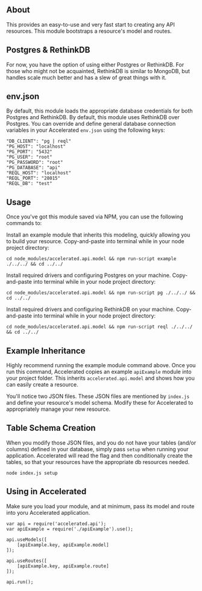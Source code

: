
## About
This provides an easy-to-use and very fast start to creating any API resources. This module bootstraps a resource's model and routes.

## Postgres & RethinkDB
For now, you have the option of using either Postgres or RethinkDB. For those who might not be acquainted, RethinkDB is similar to MongoDB, but handles scale much better and has a slew of great things with it.

## env.json
By default, this module loads the appropriate database credentials for both Postgres and RethinkDB. By default, this module uses RethinkDB over Postgres. You can override and define general database connection variables in your Accelerated ```env.json``` using the following keys:

```
"DB_CLIENT": "pg | reql"
"PG_HOST": "localhost"
"PG_PORT": "5432"
"PG_USER": "root"
"PG_PASSWORD": "root"
"PG_DATABASE": "api"
"REQL_HOST": "localhost"
"REQL_PORT": "28015"
"REQL_DB": "test"
```

## Usage
Once you've got this module saved via NPM, you can use the following commands to:

Install an example module that inherits this modeling, quickly allowing you to build your resource. Copy-and-paste into terminal while in your node project directory:

```
cd node_modules/accelerated.api.model && npm run-script example ./../../ && cd ../../
```

Install required drivers and configuring Postgres on your machine. Copy-and-paste into terminal while in your node project directory:

```
cd node_modules/accelerated.api.model && npm run-script pg ./../../ && cd ../../
```

Install required drivers and configuring RethinkDB on your machine. Copy-and-paste into terminal while in your node project directory:

```
cd node_modules/accelerated.api.model && npm run-script reql ./../../ && cd ../../
```

## Example Inheritance
Highly recommend running the example module command above. Once you run this command, Accelerated copies an example ```apiExample``` module into your project folder. This inherits ```accelerated.api.model``` and shows how you can easily create a resource.

You'll notice two JSON files. These JSON files are mentioned by ```index.js``` and define your resource's model schema. Modify these for Accelerated to appropriately manage your new resource.

## Table Schema Creation
When you modify those JSON files, and you do not have your tables (and/or columns) defined in your database, simply pass ```setup``` when running your application. Accelerated will read the flag and then conditionally create the tables, so that your resources have the appropriate db resources needed.

```
node index.js setup
```

## Using in Accelerated
Make sure you load your module, and at minimum, pass its model and route into yoru Accelerated application.

```
var api = require('accelerated.api');
var apiExample = require('./apiExample').use();

api.useModels([ 
	[apiExample.key, apiExample.model]
]);

api.useRoutes([
	[apiExample.key, apiExample.route]
]);

api.run();
```

